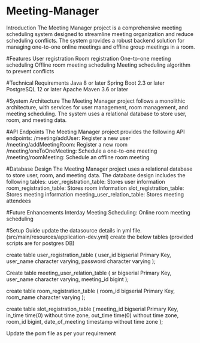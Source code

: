 # Meeting-Manager
Introduction
The Meeting Manager project is a comprehensive meeting scheduling system designed to streamline meeting organization and reduce scheduling conflicts. The system provides a robust backend solution for managing one-to-one online meetings and offline group meetings in a room.

#Features
User registration
Room registration
One-to-one meeting scheduling
Offline room meeting scheduling
Meeting scheduling algorithm to prevent conflicts


#Technical Requirements
Java 8 or later
Spring Boot 2.3 or later
PostgreSQL 12 or later
Apache Maven 3.6 or later

#System Architecture
The Meeting Manager project follows a monolithic architecture, with services for user management, room management, and meeting scheduling. The system uses a relational database to store user, room, and meeting data.

#API Endpoints
The Meeting Manager project provides the following API endpoints:
/meeting/addUser: Register a new user
/meeting/addMeetingRoom: Register a new room
/meeting/oneToOneMeeting: Schedule a one-to-one meeting
/meeting/roomMeeting: Schedule an offline room meeting

#Database Design
The Meeting Manager project uses a relational database to store user, room, and meeting data. The database design includes the following tables:
user_registration_table: Stores user information
room_registration_table: Stores room information
slot_registration_table: Stores meeting information
meeting_user_relation_table: Stores meeting attendees

#Future Enhancements
Interday Meeting Scheduling:
Online room meeting scheduling

#Setup Guide
update the datasource details in yml file. (src/main/resources/application-dev.yml)
create the below tables (provided scripts are for postgres DB)

create table user_registration_table
(
user_id bigserial Primary Key,
user_name character varying,
password character varying
);

Create table meeting_user_relation_table
(
sr bigserial Primary Key,
user_name character varying,
meeting_id bigint
);

create table room_registration_table
(
room_id bigserial Primary Key,
room_name character varying
);

create table slot_registration_table
(
meeting_id bigserial Primary Key,
in_time time(0) without time zone,
out_time time(0) without time zone,
room_id bigint,
date_of_meeting timestamp without time zone
);

Update the pom file as per your requirement







